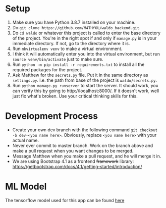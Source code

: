 # Setup

1. Make sure you have Python 3.8.7 installed on your machine.
2. Do `git clone https://github.com/M4THYOU/waldo_backend.git`.
3. Do `cd waldo` or whatever this project is called to enter the base directory of the project. You're in the right spot if and only if `manage.py` is in your immediate directory. If not, go to the directory where it is.
4. Run `mkvirtualenv venv` to make a virtual environment.
5. I think it will automatically enter you into the virtual environment, but run `source venv/bin/activate` just to make sure.
6. Run `python -m pip install -r requirements.txt` to install all the required packages for the project.
7. Ask Matthew for the `secrets.py` file. Put it in the same directory as `settings.py`. I.e. the path from base of the project is `waldo/secrets.py`.
8. Run `python manage.py runserver` to start the server. It should work, you can verify this by going to http://localhost:8000/. If it doesn't work, well just fix what's broken. Use your critical thinking skills for this.

# Development Process

* Create your own dev branch with the following command `git checkout -b dev-<you name here>`. Obviously, replace `<you name here>` with your actual name.
* Never ever commit to master branch. Work on the branch above and make a pull request when you want changes to be merged.
* Message Matthew when you make a pull request, and he will merge it in.
* We are using Bootstrap 4.1 as a frontend ~~framework~~ library: https://getbootstrap.com/docs/4.1/getting-started/introduction/ 

# ML Model
The tensorflow model used for this app can be found [here](https://github.com/wirooo/FolloWaldo)
